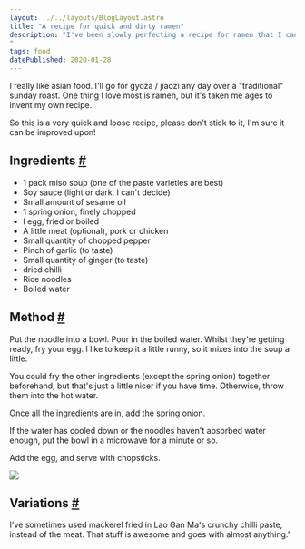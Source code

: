 ```yaml
---
layout: ../../layouts/BlogLayout.astro
title: "A recipe for quick and dirty ramen"
description: "I've been slowly perfecting a recipe for ramen that I can quickly make at home for a quick meal. If you too like that sort of thing ... here's my hopefully simple recipe!
"
tags: food
datePublished: 2020-01-28
---
```

I really like asian food. I'll go for gyoza / jiaozi any day over a "traditional" sunday roast. One thing I love most is ramen, but it's taken me ages to invent my own recipe.

So this is a very quick and loose recipe, please don't stick to it, I'm sure it can be improved upon!

## Ingredients [#](https://deliciousreverie.co.uk/posts/quick-and-dirty-ramen/#ingredients)

-   1 pack miso soup (one of the paste varieties are best)
-   Soy sauce (light or dark, I can't decide)
-   Small amount of sesame oil
-   1 spring onion, finely chopped
-   I egg, fried or boiled
-   A little meat (optional), pork or chicken
-   Small quantity of chopped pepper
-   Pinch of garlic (to taste)
-   Small quantity of ginger (to taste)
-   dried chilli
-   Rice noodles
-   Boiled water

## Method [#](https://deliciousreverie.co.uk/posts/quick-and-dirty-ramen/#method)

Put the noodle into a bowl. Pour in the boiled water. Whilst they're getting ready, fry your egg. I like to keep it a little runny, so it mixes into the soup a little.

You could fry the other ingredients (except the spring onion) together beforehand, but that's just a little nicer if you have time. Otherwise, throw them into the hot water.

Once all the ingredients are in, add the spring onion.

If the water has cooled down or the noodles haven't absorbed water enough, put the bowl in a microwave for a minute or so.

Add the egg, and serve with chopsticks.

![](https://d13mv7x44wu31f.cloudfront.net/files/8laragxge-ramen.jpg)

## Variations [#](https://deliciousreverie.co.uk/posts/quick-and-dirty-ramen/#variations)

I've sometimes used mackerel fried in Lao Gan Ma's crunchy chilli paste, instead of the meat. That stuff is awesome and goes with almost anything."